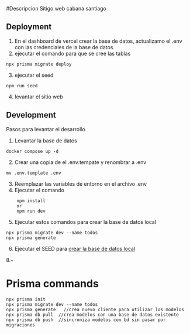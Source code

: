 #Descripcion
Sitigo web cabana santiago
## Deployment
1. En el dashboard de vercel crear la base de datos, actualizamo el .env con las credenciales de la base de datos
2. ejecutar el comando para que se cree las tablas
```
npx prisma migrate deploy
```
3. ejecutar el seed
```
npm run seed 
```
4. levantar el sitio web


## Development
Pasos para levantar el desarrollo

1. Levantar la base de datos
```
docker compose up -d
```
2. Crear una copia de el .env.tempate y  renombrar a .env
```
mv .env.template .env
```
3. Reemplazar las variables de entorno en el archivo .env
4. Ejecutar el comando 
``` 
    npm install 
    or 
    npm run dev
```
5. Ejecutar estos comandos para crear la base de datos local
```
npx prisma migrate dev --name todos
npx prisma generate
```
6. Ejecutar el SEED para 
[crear la base de datos local](localhost:3000/api/seed)

8.-

# Prisma commands
```
npx prisma init
npx prisma migrate dev --name todos
npx prisma generate   //crea nuevo cliente para utilizar los modelos
npx prisma db pull  //crea modelos con una base de datos existente
npx prisma db push  //sincroniza modelos con bd sin pasar por migraciones
```
